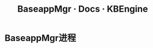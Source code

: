 ﻿---
layout: docs_cn
title: BaseappMgr · Docs · KBEngine
tab: docs
docsitem: documentation-kbengineoverview-baseappMgr
---

BaseappMgr进程
====================


